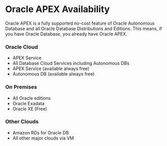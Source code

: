 # Oracle APEX Availability

Oracle APEX is a fully supported no-cost feature of Oracle Autonomous Database and all Oracle Database Distributions and Editions. This means, if you have Oracle Database, you already have Oracle APEX.

### Oracle Cloud

- APEX Service
- All Database Cloud Services including Autonomous DBs
- APEX Service (available always free)
- Autonomous DB (available always free)

### On Premises

- All Oracle editions
- Oracle Exadata
- Oracle XE (Free)

### Other Clouds

- Amazon RDs for Oracle DB
- All other major clouds via VM
